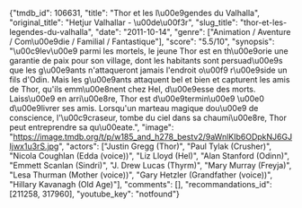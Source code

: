 {"tmdb_id": 106631, "title": "Thor et les l\u00e9gendes du Valhalla", "original_title": "Hetjur Valhallar - \u00de\u00f3r", "slug_title": "thor-et-les-legendes-du-valhalla", "date": "2011-10-14", "genre": ["Animation / Aventure / Com\u00e9die / Familial / Fantastique"], "score": "5.5/10", "synopsis": "\u00c9lev\u00e9 parmi les mortels, le jeune Thor est en th\u00e9orie une garantie de paix pour son village, dont les habitants sont persuad\u00e9s que les g\u00e9ants n'attaqueront jamais l'endroit o\u00f9 r\u00e9side un fils d'Odin. Mais les g\u00e9ants attaquent bel et bien et capturent les amis de Thor, qu'ils emm\u00e8nent chez Hel, d\u00e9esse des morts. Laiss\u00e9 en arri\u00e8re, Thor est d\u00e9termin\u00e9 \u00e0 d\u00e9livrer ses amis. Lorsqu'un marteau magique dou\u00e9 de conscience, l'\u00c9craseur, tombe du ciel dans sa chaumi\u00e8re, Thor peut entreprendre sa qu\u00eate.", "image": "https://image.tmdb.org/t/p/w185_and_h278_bestv2/9aWnlKIb6ODpkNJ6GJIjwx1u3rS.jpg", "actors": ["Justin Gregg (Thor)", "Paul Tylak (Crusher)", "Nicola Coughlan (Edda (voice))", "Liz Lloyd (Hel)", "Alan Stanford (Odinn)", "Emmett Scanlan (Sindri)", "J. Drew Lucas (Thyrm)", "Mary Murray (Freyja)", "Lesa Thurman (Mother (voice))", "Gary Hetzler (Grandfather (voice))", "Hillary Kavanagh (Old Age)"], "comments": [], "recommandations_id": [211258, 317960], "youtube_key": "notfound"}